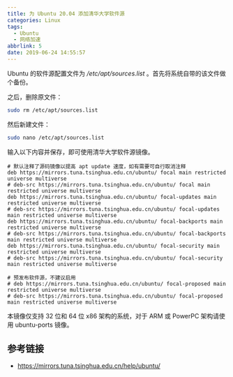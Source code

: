 ```yaml
---
title: 为 Ubuntu 20.04 添加清华大学软件源
categories: Linux
tags:
  - Ubuntu
  - 网络加速
abbrlink: 5
date: 2019-06-24 14:55:57
---
```

Ubuntu 的软件源配置文件为 */etc/apt/sources.list* 。首先将系统自带的该文件做个备份。

之后，删除原文件：

```bash
sudo rm /etc/apt/sources.list
```

然后新建文件：

```bash
sudo nano /etc/apt/sources.list
```

输入以下内容并保存，即可使用清华大学软件源镜像。

```
# 默认注释了源码镜像以提高 apt update 速度，如有需要可自行取消注释
deb https://mirrors.tuna.tsinghua.edu.cn/ubuntu/ focal main restricted universe multiverse
# deb-src https://mirrors.tuna.tsinghua.edu.cn/ubuntu/ focal main restricted universe multiverse
deb https://mirrors.tuna.tsinghua.edu.cn/ubuntu/ focal-updates main restricted universe multiverse
# deb-src https://mirrors.tuna.tsinghua.edu.cn/ubuntu/ focal-updates main restricted universe multiverse
deb https://mirrors.tuna.tsinghua.edu.cn/ubuntu/ focal-backports main restricted universe multiverse
# deb-src https://mirrors.tuna.tsinghua.edu.cn/ubuntu/ focal-backports main restricted universe multiverse
deb https://mirrors.tuna.tsinghua.edu.cn/ubuntu/ focal-security main restricted universe multiverse
# deb-src https://mirrors.tuna.tsinghua.edu.cn/ubuntu/ focal-security main restricted universe multiverse

# 预发布软件源，不建议启用
# deb https://mirrors.tuna.tsinghua.edu.cn/ubuntu/ focal-proposed main restricted universe multiverse
# deb-src https://mirrors.tuna.tsinghua.edu.cn/ubuntu/ focal-proposed main restricted universe multiverse
```

本镜像仅支持 32 位和 64 位 x86 架构的系统，对于 ARM 或 PowerPC 架构请使用 ubuntu-ports 镜像。

## 参考链接

- https://mirrors.tuna.tsinghua.edu.cn/help/ubuntu/
